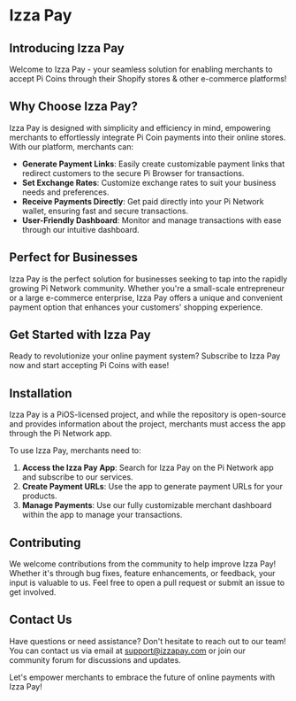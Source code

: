 # Izza Pay

## Introducing Izza Pay

Welcome to Izza Pay - your seamless solution for enabling merchants to accept Pi Coins through their Shopify stores & other e-commerce platforms!

## Why Choose Izza Pay?

Izza Pay is designed with simplicity and efficiency in mind, empowering merchants to effortlessly integrate Pi Coin payments into their online stores. With our platform, merchants can:

- **Generate Payment Links**: Easily create customizable payment links that redirect customers to the secure Pi Browser for transactions.
- **Set Exchange Rates**: Customize exchange rates to suit your business needs and preferences.
- **Receive Payments Directly**: Get paid directly into your Pi Network wallet, ensuring fast and secure transactions.
- **User-Friendly Dashboard**: Monitor and manage transactions with ease through our intuitive dashboard.

## Perfect for Businesses

Izza Pay is the perfect solution for businesses seeking to tap into the rapidly growing Pi Network community. Whether you're a small-scale entrepreneur or a large e-commerce enterprise, Izza Pay offers a unique and convenient payment option that enhances your customers' shopping experience.

## Get Started with Izza Pay

Ready to revolutionize your online payment system? Subscribe to Izza Pay now and start accepting Pi Coins with ease!

## Installation

Izza Pay is a PiOS-licensed project, and while the repository is open-source and provides information about the project, merchants must access the app through the Pi Network app.

To use Izza Pay, merchants need to:
1. **Access the Izza Pay App**: Search for Izza Pay on the Pi Network app and subscribe to our services.
2. **Create Payment URLs**: Use the app to generate payment URLs for your products.
3. **Manage Payments**: Use our fully customizable merchant dashboard within the app to manage your transactions.

## Contributing

We welcome contributions from the community to help improve Izza Pay! Whether it's through bug fixes, feature enhancements, or feedback, your input is valuable to us. Feel free to open a pull request or submit an issue to get involved.

## Contact Us

Have questions or need assistance? Don't hesitate to reach out to our team! You can contact us via email at support@izzapay.com or join our community forum for discussions and updates.

Let's empower merchants to embrace the future of online payments with Izza Pay!
